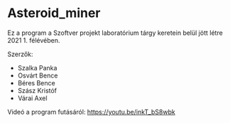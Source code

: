 # Asteroid_miner

Ez a program a Szoftver projekt laboratórium tárgy keretein belül jött létre 2021 1. félévében.

Szerzők:
- Szalka Panka
- Osvárt Bence
- Béres Bence
- Szász Kristóf
- Várai Axel

Videó a program futásáról: https://youtu.be/inkT_bS8wbk
